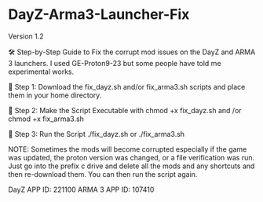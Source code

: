# DayZ-Arma3-Launcher-Fix

Version 1.2

🛠️ Step-by-Step Guide to Fix the corrupt mod issues on the DayZ and ARMA 3 launchers. I used GE-Proton9-23 but some people have told me experimental works. 


📌 Step 1: Download the fix_dayz.sh  and/or  fix_arma3.sh scripts and place them in your home directory. 

📌 Step 2: Make the Script Executable with  chmod +x fix_dayz.sh  and /or  chmod +x fix_arma3.sh

📌 Step 3: Run the Script ./fix_dayz.sh  or  ./fix_arma3.sh


NOTE: Sometimes the mods will become corrupted especially if the game was updated, the proton version was changed, or a file verification was run. Just go into the prefix c drive and delete all the mods and any shortcuts and then re-download them. You can then run the script again.

DayZ APP ID: 221100
ARMA 3 APP ID: 107410
